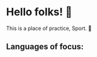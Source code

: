<h1 style = "align-text:center;">Hello folks! 👹 </h1>

This is a place of practice, Sport. 🏈
<h2>Languages of focus:</h2>

<!-- add more later-->
